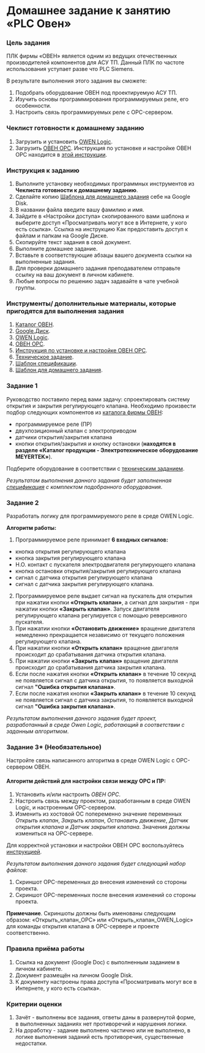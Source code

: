 # Домашнее задание к занятию «PLC Овен»

### Цель задания

ПЛК фирмы «ОВЕН» является одним из ведущих отечественных производителей компонентов для АСУ ТП. Данный ПЛК по частоте использования уступает разве что PLC Siemens.

В результате выполнения этого задания вы сможете:

1. Подобрать оборудование ОВЕН под проектируемую АСУ ТП.
2. Изучить основы программирования программируемых реле, его особенности.
3. Настроить связь программируемых реле с OPC-сервером.

### Чеклист готовности к домашнему заданию
1. Загрузить и установить [OWEN Logic](https://owen.ru/product/programmnoe_obespechenie_owen_logic).
2. Загрузить [ОВЕН OPC](https://owen.ru/product/new_opc_server/documentation_and_software). Инструкция по установке и настройке ОВЕН OPC находится в [этой инструкции](https://docs.google.com/presentation/d/17y1o9sd37TdxqXJT7Jly9mM31kDaEuZpYkmKrzWOj1Y/edit?usp=sharing).

### Инструкция к заданию
1. Выполните установку необходимых программных инструментов из **Чеклиста готовности к домашнему заданию**.
2. Сделайте копию [Шаблона для домашнего задания](https://docs.google.com/document/d/1dU6WBvn5AKvY8BglrJ7EhkWwUVFJWSdKmuWryiGoQvA/edit?usp=sharing) себе на Google Disk.
3. В названии файла введите вашу фамилию и имя.
4. Зайдите в «Настройки доступа» скопированного вами шаблона и выберите доступ «Просматривать могут все в Интернете, у кого есть ссылка». Ссылка на инструкцию Как предоставить доступ к файлам и папкам на Google Диске.
5. Скопируйте текст задания в свой документ.
6. Выполните домашнее задание.
7. Вставьте в соответствующие абзацы вашего документа ссылки на выполненные задания.
8. Для проверки домашнего задания преподавателем отправьте ссылку на ваш документ в личном кабинете.
9. Любые вопросы по решению задач задавайте в чате учебной группы.

### Инструменты/ дополнительные материалы, которые пригодятся для выполнения задания

1. [Каталог ОВЕН](https://owen.ru/).
2. [Google.Диск](https://drive.google.com/drive/my-drive).
3. [OWEN Logic](https://owen.ru/product/programmnoe_obespechenie_owen_logic).
4. [ОВЕН OPC](https://owen.ru/product/new_opc_server/documentation_and_software).
5. [Инструкция по установке и настройке ОВЕН OPC](https://docs.google.com/presentation/d/17y1o9sd37TdxqXJT7Jly9mM31kDaEuZpYkmKrzWOj1Y/edit?usp=sharing).
6. [Техническое задание](https://docs.google.com/document/d/1dJduxjuhRJ2rzFq9EvDvrrSl1wI86IjM20YwIZ_r-qw/edit?usp=sharing).
7. [Шаблон спецификации](https://docs.google.com/spreadsheets/d/1IAE-Bt6pflbGTu0qFNmiSPBzLF7KeZyDBsEHRpuXXiA/edit?usp=sharing).
8. [Шаблон для домашнего задания](https://docs.google.com/document/d/1dU6WBvn5AKvY8BglrJ7EhkWwUVFJWSdKmuWryiGoQvA/edit?usp=sharing).

### Задание 1

Руководство поставило перед вами задачу: спроектировать систему открытия и закрытия регулирующего клапана. Необходимо произвести подбор следующих компонентов из [каталога фирмы ОВЕН](https://owen.ru/):
- программируемое реле (ПР)
- двухпозиционный клапан с электроприводом
- датчики открытия/закрытия клапана
- кнопки открытия/закрытия и кнопку остановки (**находятся в разделе «Каталог продукции - Электротехническое оборудование MEYERTEK»**).

Подберите оборудование в соответствии с [техническим заданием](https://docs.google.com/document/d/1dJduxjuhRJ2rzFq9EvDvrrSl1wI86IjM20YwIZ_r-qw/edit?usp=sharing).

*Результатом выполнения данного задания будет заполненная [спецификация](https://docs.google.com/spreadsheets/d/1IAE-Bt6pflbGTu0qFNmiSPBzLF7KeZyDBsEHRpuXXiA/edit?usp=sharing) с комплектом подобранного оборудования*.

### Задание 2

Разработать логику для программируемого реле в среде OWEN Logic. 

**Алгоритм работы:**

1. Программируемое реле принимает **6 входных сигналов:** 
- кнопка открытия регулирующего клапана
- кнопка закрытия регулирующего клапана
- Н.О. контакт с пускателя электродвигателя регулирующего клапана
- кнопка остановки открытия/закрытия регулирующего клапана
- сигнал с датчика открытия регулирующего клапана
- сигнал с датчика закрытия регулирующего клапана.
2. Программируемое реле выдает сигнал на пускатель для открытия при нажатии кнопки **«Открыть клапан»**, а сигнал для закрытия - при нажатии кнопки **«Закрыть клапан»**. Запуск двигателя регулирующего клапана регулируется с помощью реверсивного пускателя.
3. При нажатии кнопки **«Остановить движение»** вращение двигателя немедленно прекращается независимо от текущего положения регулирующего клапана.
4. При нажатии кнопки **«Открыть клапан»** вращение двигателя происходит до срабатывания датчика открытия клапана.
5. При нажатии кнопки **«Закрыть клапан»** вращение двигателя происходит до срабатывания датчика закрытия клапана.
6. Если после нажатия кнопки **«Открыть клапан»** в течение 10 секунд не появляется сигнал с датчика открытия, то появляется выходной сигнал **"Ошибка открытия клапана»**.
7. Если после нажатия кнопки **«Закрыть клапан»** в течение 10 секунд не появляется сигнал с датчика закрытия, то появляется выходной сигнал **"Ошибка закрытия клапана»**.

*Результатом выполнения данного задания будет проект, разработанный в среде Owen Logic, работающий в соответствии с заданным алгоритмом*. 

### Задание 3* (Необязательное)

Настройте связь написанного алгоритма в среде OWEN Logic с OPC-сервером ОВЕН.

#### Алгоритм действий для настройки связи между OPC и ПР:
1. Установить и/или настроить *ОВЕН OPC*.
2. Настроить связь между проектом, разработанным в среде OWEN Logic, и настроенным OPC-сервером. 
3. Изменить из хостовой ОС попеременно значение переменных *Открыть клапан*, *Закрыть клапан*, *Остановить движение*, *Датчик открытия клапана* и *Датчик закрытия клапана*. Значения должны измениться на OPC-сервере.

Для корректной установки и настройки ОВЕН OPC воспользуйтесь [инструкцией](https://docs.google.com/presentation/d/17y1o9sd37TdxqXJT7Jly9mM31kDaEuZpYkmKrzWOj1Y/edit?usp=sharing).

*Результатом выполнения данного задания будет следующий набор файлов*:
1. Скриншот OPC-переменных до внесения изменений со стороны проекта.
2. Скриншот OPC-переменных после внесения изменений со стороны проекта. 

**Примечание**. Скриншоты должны быть именованы следующим образом: «Открыть_клапан_OPC» или «Открыть_клапан_OWEN_Logic» для команды открытия клапана в OPC-сервере и проекте соответственно.

### Правила приёма работы
1. Ссылка на документ (Google Doc) с выполненным заданием в личном кабинете.
2. Документ размещён на личном Google Disk.
3. К документу настроены права доступа «Просматривать могут все в Интернете, у кого есть ссылка».

### Критерии оценки
1. Зачёт - выполнены все задания, ответы даны в развернутой форме, в выполненных заданиях нет противоречий и нарушения логики.
2. На доработку - задание выполнено частично или не выполнено, в логике выполнения заданий есть противоречия, существенные недостатки.
